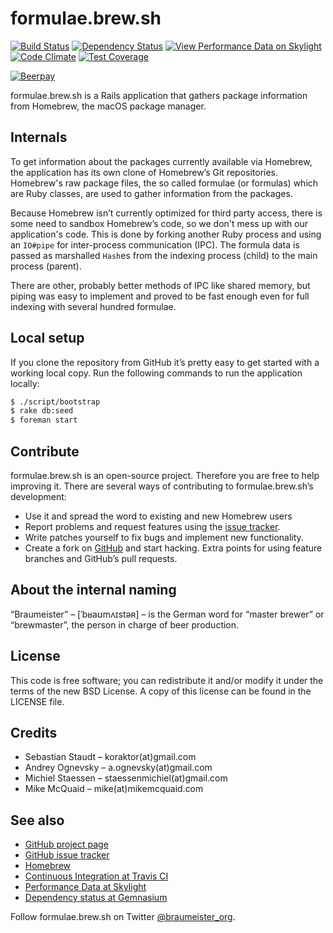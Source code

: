formulae.brew.sh
===============

[![Build Status](https://secure.travis-ci.org/Homebrew/formulae.brew.sh.svg)](http://travis-ci.org/Homebrew/formulae.brew.sh)
[![Dependency Status](https://gemnasium.com/Homebrew/formulae.brew.sh.svg)](https://gemnasium.com/Homebrew/formulae.brew.sh)
[![View Performance Data on Skylight](https://badges.skylight.io/status/jut3BrkJo722.svg)](https://oss.skylight.io/app/applications/jut3BrkJo722)
[![Code Climate](https://codeclimate.com/github/Homebrew/formulae.brew.sh/badges/gpa.svg)](https://codeclimate.com/github/Homebrew/formulae.brew.sh)
[![Test Coverage](https://codeclimate.com/github/Homebrew/formulae.brew.sh/badges/coverage.svg)](https://codeclimate.com/github/Homebrew/formulae.brew.sh/coverage)

[![Beerpay](https://img.shields.io/beerpay/koraktor/formulae.brew.sh.svg)](https://beerpay.io/Homebrew/formulae.brew.sh)

formulae.brew.sh is a Rails application that gathers package information from
Homebrew, the macOS package manager.

## Internals

To get information about the packages currently available via Homebrew, the
application has its own clone of Homebrew’s Git repositories. Homebrew's raw
package files, the so called formulae (or formulas) which are Ruby classes, are
used to gather information from the packages.

Because Homebrew isn’t currently optimized for third party access, there is
some need to sandbox Homebrew’s code, so we don't mess up with our
application's code. This is done by forking another Ruby process and using an
`IO#pipe` for inter-process communication (IPC). The formula data is passed as
marshalled `Hash`es from the indexing process (child) to the main process
(parent).

There are other, probably better methods of IPC like shared memory, but piping
was easy to implement and proved to be fast enough even for full indexing with
several hundred formulae.

## Local setup

If you clone the repository from GitHub it’s pretty easy to get started with
a working local copy. Run the following commands to run the application locally:

```bash
$ ./script/bootstrap
$ rake db:seed
$ foreman start
```

## Contribute

formulae.brew.sh is an open-source project. Therefore you are free to help
improving it. There are several ways of contributing to formulae.brew.sh’s
development:

 * Use it and spread the word to existing and new Homebrew users
 * Report problems and request features using the [issue tracker][2].
 * Write patches yourself to fix bugs and implement new functionality.
 * Create a fork on [GitHub][1] and start hacking. Extra points for using
   feature branches and GitHub’s pull requests.

## About the internal naming

“Braumeister” – [ˈbʁaʊmʌɪstəʀ] – is the German word for “master brewer” or
“brewmaster”, the person in charge of beer production.

## License

This code is free software; you can redistribute it and/or modify it under the
terms of the new BSD License. A copy of this license can be found in the
LICENSE file.

## Credits

 * Sebastian Staudt – koraktor(at)gmail.com
 * Andrey Ognevsky – a.ognevsky(at)gmail.com
 * Michiel Staessen – staessenmichiel(at)gmail.com
 * Mike McQuaid – mike(at)mikemcquaid.com

## See also

 * [GitHub project page][1]
 * [GitHub issue tracker][2]
 * [Homebrew][3]
 * [Continuous Integration at Travis CI][5]
 * [Performance Data at Skylight][6]
 * [Dependency status at Gemnasium][4]

Follow formulae.brew.sh on Twitter
[@braumeister_org](http://twitter.com/braumeister_org).

 [1]: https://github.com/Homebrew/formulae.brew.sh
 [2]: https://github.com/Homebrew/formulae.brew.sh/issues
 [3]: https://brew.sh
 [4]: https://gemnasium.com/Homebrew/formulae.brew.sh
 [5]: https://travis-ci.org/Homebrew/formulae.brew.sh
 [6]: https://oss.skylight.io/app/applications/jut3BrkJo722
